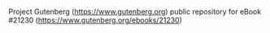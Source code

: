 Project Gutenberg (https://www.gutenberg.org) public repository for eBook #21230 (https://www.gutenberg.org/ebooks/21230)
